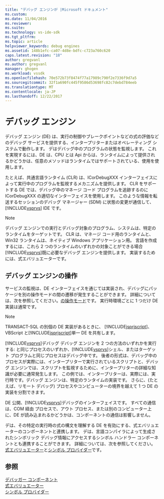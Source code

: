 ```yaml
---
title: "デバッグ エンジンが |Microsoft ドキュメント"
ms.custom: 
ms.date: 11/04/2016
ms.reviewer: 
ms.suite: 
ms.technology: vs-ide-sdk
ms.tgt_pltfrm: 
ms.topic: article
helpviewer_keywords: debug engines
ms.assetid: 148b1efc-ca07-4d8e-bdfc-c723a760c620
caps.latest.revision: "18"
author: gregvanl
ms.author: gregvanl
manager: ghogen
ms.workload: vssdk
ms.openlocfilehash: 70e572b73f8474f77a17989c790f2e7336f9d7a5
ms.sourcegitcommit: 32f1a690fc445f9586d53698fc82c7debd784eeb
ms.translationtype: MT
ms.contentlocale: ja-JP
ms.lasthandoff: 12/22/2017
---
```

# <a name="debug-engine"></a>デバッグ エンジン
デバッグ エンジン (DE) は、実行の制御やブレークポイントなどの式の評価などのデバッグ サービスを提供する、インタープリターまたはオペレーティング システムで動作します。 デはデバッグ中のプログラムの状態を監視します。 これを実現するには、DE は、CPU とは Api からは、ランタイムによって提供されるかどうかは、任意のメソッドはランタイムではサポートされている、使用を使用します。  
  
 たとえば、共通言語ランタイム (CLR) は、ICorDebugXXX インターフェイスによって実行中のプログラムを監視するメカニズムを提供します。 CLR をサポートする DE では、デバッグ中のマネージ コード プログラムを追跡するのに ICorDebugXXX の適切なインターフェイスを使用します。 このような情報を転送するセッションのデバッグ マネージャー (SDM) に状態の変更が通信して、 [!INCLUDE[vsprvs](../../code-quality/includes/vsprvs_md.md)] IDE です。  
  
> [!NOTE]
>  デバッグ エンジンでの実行とデバッグ対象のプログラム、システムは、特定のランタイムをターゲットです。 CLR は、マネージ コード用のランタイムと、Win32 ランタイムは、ネイティブ Windows アプリケーション用。 言語を作成するには、これら 2 つのランタイムのいずれかの対象ことができる場合[!INCLUDE[vsprvs](../../code-quality/includes/vsprvs_md.md)]既に必要なデバッグ エンジンを提供します。 実装するためには、式エバリュエーターです。  
  
## <a name="debug-engine-operation"></a>デバッグ エンジンの操作  
 サービスの監視は、DE インターフェイスを通じては実装され、デバッグにパッケージを別の操作モードの間の遷移が発生することができます。 詳細については、次を参照してください。[の操作モード](../../extensibility/debugger/operational-modes.md)です。 実行時環境ごとに 1 つだけ DE 実装は通常です。  
  
> [!NOTE]
>  TRANSACT-SQL の別個の DE 実装があるときに、 [!INCLUDE[jsprjscript](../../debugger/debug-interface-access/includes/jsprjscript_md.md)]、VBScript と[!INCLUDE[jsprjscript](../../debugger/debug-interface-access/includes/jsprjscript_md.md)]単一 DE を共有します。  
  
 [!INCLUDE[vsprvs](../../code-quality/includes/vsprvs_md.md)]デバッグ デバッグ エンジンを 2 つの方法のいずれかを実行する: と同じプロセスのいずれか、[!INCLUDE[vsprvs](../../code-quality/includes/vsprvs_md.md)]シェル、またはターゲット プログラムと同じプロセスはデバッグ中です。 後者の形式は、デバッグ中のプロセスが実際には、インタープリターで実行されているスクリプトと、デバッグ エンジンでは、スクリプトを監視するために、インタープリターの詳細な知識が必要に通常発生します。 この例では、インタープリターは、実際には、実行時です。デバッグ エンジンは、特定のランタイムの実装です。 さらに、(たとえば、リモート デバッグ) プロセスやコンピューターの境界を越えて 1 つ DE の実装を分割できます。  
  
 DE 公開、[!INCLUDE[vsprvs](../../code-quality/includes/vsprvs_md.md)]デバッグのインターフェイスです。 すべての通信は、COM 経由 プロセスで、アウト プロセス、または別のコンピューター上に、DE が読み込まれるかどうかは、コンポーネントの通信は影響しません。  
  
 デは、その特定の実行時の式の構文を理解する DE を有効にする、式エバリュエーターのコンポーネントと連携します。 デは、言語コンパイラによって生成されたシンボリック デバッグ情報にアクセスするシンボル ハンドラー コンポーネントとも連携することができます。 詳細については、次を参照してください。[式エバリュエーター](../../extensibility/debugger/expression-evaluator.md)と[シンボル プロバイダー](../../extensibility/debugger/symbol-provider.md)です。  
  
## <a name="see-also"></a>参照  
 [デバッガー コンポーネント](../../extensibility/debugger/debugger-components.md)   
 [式エバリュエーター](../../extensibility/debugger/expression-evaluator.md)   
 [シンボル プロバイダー](../../extensibility/debugger/symbol-provider.md)